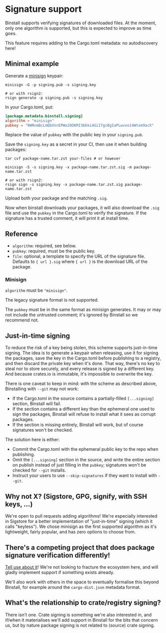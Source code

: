 # Signature support

Binstall supports verifying signatures of downloaded files.
At the moment, only one algorithm is supported, but this is expected to improve as time goes.

This feature requires adding to the Cargo.toml metadata: no autodiscovery here!

## Minimal example

Generate a [minisign](https://jedisct1.github.io/minisign/) keypair:

```console
minisign -G -p signing.pub -s signing.key

# or with rsign2:
rsign generate -p signing.pub -s signing.key
```

In your Cargo.toml, put:

```toml
[package.metadata.binstall.signing]
algorithm = "minisign"
pubkey = "RWRnmBcLmQbXVcEPWo2OOKMI36kki4GiI7gcBgIaPLwvxe14Wtxm9acX"
```

Replace the value of `pubkey` with the public key in your `signing.pub`.

Save the `signing.key` as a secret in your CI, then use it when building packages:

```console
tar cvf package-name.tar.zst your-files # or however

minisign -S -s signing.key -x package-name.tar.zst.sig -m package-name.tar.zst

# or with rsign2:
rsign sign -s signing.key -x package-name.tar.zst.sig package-name.tar.zst
```

Upload both your package and the matching `.sig`.

Now when binstall downloads your packages, it will also download the `.sig` file and use the `pubkey` in the Cargo.toml to verify the signature.
If the signature has a trusted comment, it will print it at install time.

## Reference

- `algorithm`: required, see below.
- `pubkey`: required, must be the public key.
- `file`: optional, a template to specify the URL of the signature file. Defaults to `{ url }.sig` where `{ url }` is the download URL of the package.

### Minisign

`algorithm` must be `"minisign"`.

The legacy signature format is not supported.

The `pubkey` must be in the same format as minisign generates.
It may or may not include the untrusted comment; it's ignored by Binstall so we recommend not.

## Just-in-time signing

To reduce the risk of a key being stolen, this scheme supports just-in-time signing.
The idea is to generate a keypair when releasing, use it for signing the packages, save the key in the Cargo.toml before publishing to a registry, and then discard the private key when it's done.
That way, there's no key to steal nor to store securely, and every release is signed by a different key.
And because crates.io is immutable, it's impossible to overwrite the key.

There is one caveat to keep in mind: with the scheme as described above, Binstalling with `--git` may not work:

- If the Cargo.toml in the source contains a partially-filled `[...signing]` section, Binstall will fail.
- If the section contains a different key than the ephemeral one used to sign the packages, Binstall will refuse to install what it sees as corrupt packages.
- If the section is missing entirely, Binstall will work, but of course signatures won't be checked.

The solution here is either:

- Commit the Cargo.toml with the ephemeral public key to the repo when publishing.
- Omit the `[...signing]` section in the source, and write the entire section on publish instead of just filling in the `pubkey`; signatures won't be checked for `--git` installs.
- Instruct your users to use `--skip-signatures` if they want to install with `--git`.

## Why not X? (Sigstore, GPG, signify, with SSH keys, ...)

We're open to pull requests adding algorithms!
We're especially interested in Sigstore for a better implementation of "just-in-time" signing (which it calls "keyless").
We chose minisign as the first supported algorithm as it's lightweight, fairly popular, and has zero options to choose from.

## There's a competing project that does package signature verification differently!

[Tell use about it](https://github.com/cargo-bins/cargo-binstall/issues/1)!
We're not looking to fracture the ecosystem here, and will gladly implement support if something exists already.

We'll also work with others in the space to eventually formalise this beyond Binstall, for example around the `cargo-dist.json` metadata format.

## What's the relationship to crate/registry signing?

There isn't one.
Crate signing is something we're also interested in, and if/when it materialises we'll add support in Binstall for the bits that concern us, but by nature package signing is not related to (source) crate signing.

